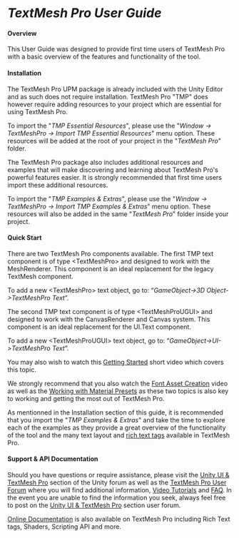 # **_TextMesh Pro User Guide_**

#### **Overview**
This User Guide was designed to provide first time users of TextMesh Pro with a basic overview of the features and functionality of the tool.

#### **Installation**
The TextMesh Pro UPM package is already included with the Unity Editor and as such does not require installation. TextMesh Pro "TMP" does however require adding resources to your project which are essential for using TextMesh Pro. 

To import the "*TMP Essential Resources*", please use the "*Window -> TextMeshPro -> Import TMP Essential Resources*" menu option. These resources will be added at the root of your project in the "*TextMesh Pro*" folder.

The TextMesh Pro package also includes additional resources and examples that will make discovering and learning about TextMesh Pro's powerful features easier. It is strongly recommended that first time users import these additional resources. 

To import the "*TMP Examples & Extras*", please use the "*Window -> TextMeshPro -> Import TMP Examples & Extras*" menu option. These resources will also be added in the same "*TextMesh Pro*" folder inside your project. 


#### **Quick Start**
There are two TextMesh Pro components available. The first TMP text component is of type &lt;TextMeshPro&gt; and designed to work with the MeshRenderer. This component is an ideal replacement for the legacy TextMesh component. 

To add a new &lt;TextMeshPro&gt; text object, go to: “*GameObject->3D Object->TextMeshPro Text*”. 

The second TMP text component is of type  &lt;TextMeshProUGUI&gt; and designed to work with the CanvasRenderer and Canvas system. This component is an ideal replacement for the UI.Text component. 

To add a new &lt;TextMeshProUGUI&gt; text object, go to: “*GameObject->UI->TextMeshPro Text*”. 

You may also wish to watch this [Getting Started](https://youtu.be/olnxlo-Wri4) short video which covers this topic.

We strongly recommend that you also watch the [Font Asset Creation](https://youtu.be/qzJNIGCFFtY) video as well as the [Working with Material Presets](https://youtu.be/d2MARbDNeaA) as these two topics is also key to working and getting the most out of TextMesh Pro. 
 
As mentionned in the Installation section of this guide, it is recommended that you import the "*TMP Examples & Extras*" and take the time to explore each of the examples as they provide a great overview of the functionality of the tool and the many text layout and [rich text tags](http://digitalnativestudios.com/textmeshpro/docs/rich-text/) available in TextMesh Pro.

#### **Support & API Documentation**
Should you have questions or require assistance, please visit the [Unity UI & TextMesh Pro](https://forum.unity.com/forums/unity-ui-textmesh-pro.60/) section of the Unity forum as well as the [TextMesh Pro User Forum](http://digitalnativestudios.com/forum/index.php) where you will find additional information, [Video Tutorials](http://digitalnativestudios.com/forum/index.php?board=4.0) and [FAQ](http://digitalnativestudios.com/forum/index.php?topic=890.0). In the event you are unable to find the information you seek, always feel free to post on the [Unity UI & TextMesh Pro](https://forum.unity.com/forums/unity-ui-textmesh-pro.60/) section user forum.

[Online Documentation](http://digitalnativestudios.com/textmeshpro/docs/) is also available on TextMesh Pro including Rich Text tags, Shaders, Scripting API and more.


